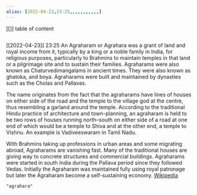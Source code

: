 ```yaml
---
alias: [2022-04-23,23:25,,,,,,,,,,,]
---
```

[[]]
table of content
```toc
```

[[2022-04-23]] 23:25
An Agraharam or Agrahara was a grant of land and royal income from it, typically by a king or a noble family in India, for religious purposes, particularly to Brahmins to maintain temples in that land or a pilgrimage site and to sustain their families. Agraharams were also known as Chaturvedimangalams in ancient times. They were also known as ghatoka, and boya. Agraharams were built and maintained by dynasties such as the Cholas and Pallavas.

The name originates from the fact that the agraharams have lines of houses on either side of the road and the temple to the village god at the centre, thus resembling a garland around the temple. According to the traditional Hindu practice of architecture and town-planning, an agraharam is held to be two rows of houses running north–south on either side of a road at one end of which would be a temple to Shiva and at the other end, a temple to Vishnu. An example is Vadiveeswaram in Tamil Nadu.

With Brahmins taking up professions in urban areas and some migrating abroad, Agraharams are vanishing fast. Many of the traditional houses are giving way to concrete structures and commercial buildings. Agraharams were started in south India during the Pallava period since they followed Vedas. Initially the Agraharam was maintained fully using royal patronage but later the Agraharam become a self-sustaining economy.
[Wikipedia](https://en.wikipedia.org/wiki/Agraharam)
```query
"agrahara"
```